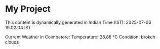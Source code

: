 # My Project

This content is dynamically generated in Indian Time (IST): 2025-07-06 19:02:04 IST


Current Weather in Coimbatore:
Temperature: 28.88 °C
Condition: broken clouds
